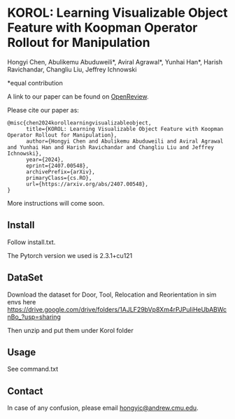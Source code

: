 # KOROL: Learning Visualizable Object Feature with Koopman Operator Rollout for Manipulation

Hongyi Chen, Abulikemu Abuduweili\*, Aviral Agrawal\*, Yunhai Han\*, Harish Ravichandar, Changliu Liu, Jeffrey Ichnowski

\*equal contribution

A link to our paper can be found on [OpenReview](https://openreview.net/forum?id=A6ikGJRaKL&noteId=5JYQQNrhkp).

Please cite our paper as:

```
@misc{chen2024korollearningvisualizableobject,
      title={KOROL: Learning Visualizable Object Feature with Koopman Operator Rollout for Manipulation}, 
      author={Hongyi Chen and Abulikemu Abuduweili and Aviral Agrawal and Yunhai Han and Harish Ravichandar and Changliu Liu and Jeffrey Ichnowski},
      year={2024},
      eprint={2407.00548},
      archivePrefix={arXiv},
      primaryClass={cs.RO},
      url={https://arxiv.org/abs/2407.00548}, 
}
```

More instructions will come soon.


## Install
Follow install.txt. 

The Pytorch version we used is 2.3.1+cu121 

## DataSet
Download the dataset for Door, Tool, Relocation and Reorientation in sim envs here
https://drive.google.com/drive/folders/1AJLF29bVp8Xm4rPJPuIiHeUbABWcnBo_?usp=sharing

Then unzip and put them under Korol folder

## Usage
See command.txt


## Contact

In case of any confusion, please email hongyic@andrew.cmu.edu.
